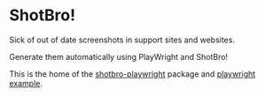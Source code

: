 
# ShotBro!

Sick of out of date screenshots in support sites and websites.

Generate them automatically using PlayWright and ShotBro!

This is the home of the [shotbro-playwright](./packages/shotbro-playwright) package and [playwright example](./examples/playwright-v1).
